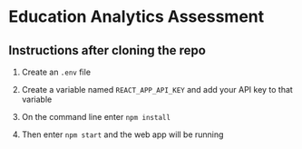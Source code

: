 # Education Analytics Assessment

## Instructions after cloning the repo

1) Create an `.env` file

2) Create a variable named `REACT_APP_API_KEY` and add your API key to that variable

3) On the command line enter `npm install`

4) Then enter `npm start` and the web app will be running

